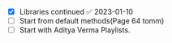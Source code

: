 - [x] Libraries continued ✅ 2023-01-10
- [ ] Start from default methods(Page 64 tomm)
- [ ] Start with Aditya Verma Playlists.